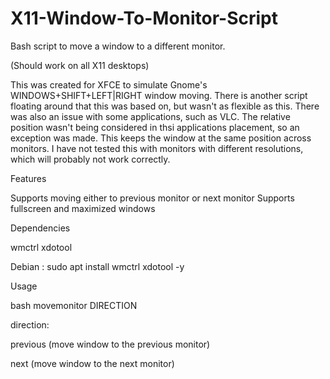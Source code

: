# X11-Window-To-Monitor-Script
Bash script to move a window to a different monitor.

(Should work on all X11 desktops)

This was created for XFCE to simulate Gnome's WINDOWS+SHIFT+LEFT|RIGHT window moving. There is another script floating around that this was based on, but wasn't as flexible as this. There was also an issue with some applications, such as VLC. The relative position wasn't being considered in thsi applications placement, so an exception was made. This keeps the window at the same position across monitors. I have not tested this with monitors with different resolutions, which will probably not work correctly.

Features

Supports moving either to previous monitor or next monitor
Supports fullscreen and maximized windows

Dependencies

wmctrl xdotool

Debian : sudo apt install wmctrl xdotool -y

Usage

bash movemonitor DIRECTION

direction:

   previous (move window to the previous monitor)
   
   next (move window to the next monitor)
